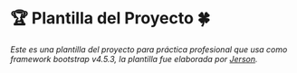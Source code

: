# &#127942; Plantilla del Proyecto  &#127808;
_Este es una plantilla del proyecto para práctica profesional que usa como framework bootstrap v4.5.3, la plantilla fue elaborada por [Jerson](https://www.facebook.com/jebz17)._